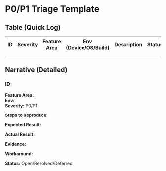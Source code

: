 # P0/P1 Triage Template

## Table (Quick Log)

| ID     | Severity | Feature Area | Env (Device/OS/Build) | Description | Status | Link to Narrative |
|--------|----------|--------------|-----------------------|-------------|--------|-------------------|

---

## Narrative (Detailed)

### ID: <Insert ID>
**Feature Area:**  
**Env:**  
**Severity:** P0/P1  

**Steps to Reproduce:**  

**Expected Result:**  

**Actual Result:**  

**Evidence:**  

**Workaround:**  

**Status:** Open/Resolved/Deferred
